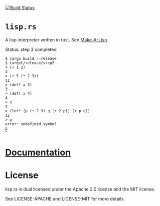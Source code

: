 [![Build Status][status]](https://travis-ci.org/japaric/lisp.rs)

# `lisp.rs`

A lisp interpreter written in rust. See [Make-A-Lisp].

[Make-A-Lisp]: https://github.com/kanaka/mal

Status: step 3 completed

```
$ cargo build --release
$ target/release/step2
> (+ 1 2)
3
> (+ 5 (* 2 3))
11
> (def! x 3)
3
> (def! x 4)
4
> x
4
> (let* [p (+ 2 3) q (+ 2 p)] (+ p q))
12
> p
error: undefined symbol
p
^
```

# [Documentation][docs]

# License

lisp.rs is dual licensed under the Apache 2.0 license and the MIT license.

See LICENSE-APACHE and LICENSE-MIT for more details.

[docs]: http://japaric.github.io/lisp.rs/lisp/
[status]: https://travis-ci.org/japaric/lisp.rs.svg?branch=master
